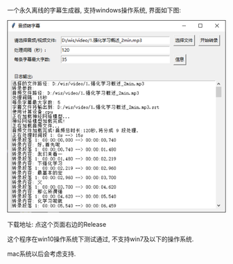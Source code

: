 一个永久离线的字幕生成器, 支持windows操作系统, 界面如下图:

![image](https://github.com/lansinuote/Offline_Subtitle_Generator/blob/main/libs/ui.png)

下载地址: 点这个页面右边的Release

这个程序在win10操作系统下测试通过, 不支持win7及以下的操作系统.

mac系统以后会考虑支持.
